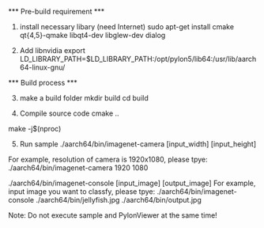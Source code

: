***  Pre-build requirement ***

1. install necessary libary (need Internet)
sudo apt-get install cmake qt{4,5}-qmake libqt4-dev libglew-dev dialog

2. Add libnvidia
export LD_LIBRARY_PATH=$LD_LIBRARY_PATH:/opt/pylon5/lib64:/usr/lib/aarch64-linux-gnu/

*** Build process ***

3. make a build folder
mkdir build
cd build

4. Compile source code
cmake ..

make -j$(nproc)

5. Run sample
 ./aarch64/bin/imagenet-camera [input_width] [input_height]

 For example, resolution of camera is 1920x1080, please tpye:
 ./aarch64/bin/imagenet-camera 1920 1080

 ./aarch64/bin/imagenet-console [input_image] [output_image]
 For example, input image you want to classfy,  please tpye:
 ./aarch64/bin/imagenet-console ./aarch64/bin/jellyfish.jpg ./aarch64/bin/output.jpg

Note: Do not execute sample and PylonViewer at the same time!
